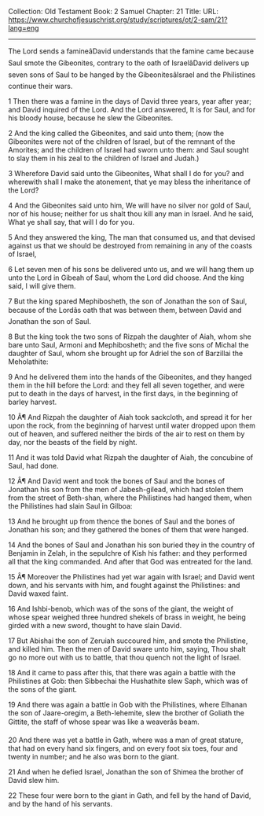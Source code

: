 Collection: Old Testament
Book: 2 Samuel
Chapter: 21
Title: 
URL: https://www.churchofjesuschrist.org/study/scriptures/ot/2-sam/21?lang=eng

---

The Lord sends a famineâDavid understands that the famine came because Saul smote the Gibeonites, contrary to the oath of IsraelâDavid delivers up seven sons of Saul to be hanged by the GibeonitesâIsrael and the Philistines continue their wars.

1 Then there was a famine in the days of David three years, year after year; and David inquired of the Lord. And the Lord answered, It is for Saul, and for his bloody house, because he slew the Gibeonites.

2 And the king called the Gibeonites, and said unto them; (now the Gibeonites were not of the children of Israel, but of the remnant of the Amorites; and the children of Israel had sworn unto them: and Saul sought to slay them in his zeal to the children of Israel and Judah.)

3 Wherefore David said unto the Gibeonites, What shall I do for you? and wherewith shall I make the atonement, that ye may bless the inheritance of the Lord?

4 And the Gibeonites said unto him, We will have no silver nor gold of Saul, nor of his house; neither for us shalt thou kill any man in Israel. And he said, What ye shall say, that will I do for you.

5 And they answered the king, The man that consumed us, and that devised against us that we should be destroyed from remaining in any of the coasts of Israel,

6 Let seven men of his sons be delivered unto us, and we will hang them up unto the Lord in Gibeah of Saul, whom the Lord did choose. And the king said, I will give them.

7 But the king spared Mephibosheth, the son of Jonathan the son of Saul, because of the Lordâs oath that was between them, between David and Jonathan the son of Saul.

8 But the king took the two sons of Rizpah the daughter of Aiah, whom she bare unto Saul, Armoni and Mephibosheth; and the five sons of Michal the daughter of Saul, whom she brought up for Adriel the son of Barzillai the Meholathite:

9 And he delivered them into the hands of the Gibeonites, and they hanged them in the hill before the Lord: and they fell all seven together, and were put to death in the days of harvest, in the first days, in the beginning of barley harvest.

10 Â¶ And Rizpah the daughter of Aiah took sackcloth, and spread it for her upon the rock, from the beginning of harvest until water dropped upon them out of heaven, and suffered neither the birds of the air to rest on them by day, nor the beasts of the field by night.

11 And it was told David what Rizpah the daughter of Aiah, the concubine of Saul, had done.

12 Â¶ And David went and took the bones of Saul and the bones of Jonathan his son from the men of Jabesh-gilead, which had stolen them from the street of Beth-shan, where the Philistines had hanged them, when the Philistines had slain Saul in Gilboa:

13 And he brought up from thence the bones of Saul and the bones of Jonathan his son; and they gathered the bones of them that were hanged.

14 And the bones of Saul and Jonathan his son buried they in the country of Benjamin in Zelah, in the sepulchre of Kish his father: and they performed all that the king commanded. And after that God was entreated for the land.

15 Â¶ Moreover the Philistines had yet war again with Israel; and David went down, and his servants with him, and fought against the Philistines: and David waxed faint.

16 And Ishbi-benob, which was of the sons of the giant, the weight of whose spear weighed three hundred shekels of brass in weight, he being girded with a new sword, thought to have slain David.

17 But Abishai the son of Zeruiah succoured him, and smote the Philistine, and killed him. Then the men of David sware unto him, saying, Thou shalt go no more out with us to battle, that thou quench not the light of Israel.

18 And it came to pass after this, that there was again a battle with the Philistines at Gob: then Sibbechai the Hushathite slew Saph, which was of the sons of the giant.

19 And there was again a battle in Gob with the Philistines, where Elhanan the son of Jaare-oregim, a Beth-lehemite, slew the brother of Goliath the Gittite, the staff of whose spear was like a weaverâs beam.

20 And there was yet a battle in Gath, where was a man of great stature, that had on every hand six fingers, and on every foot six toes, four and twenty in number; and he also was born to the giant.

21 And when he defied Israel, Jonathan the son of Shimea the brother of David slew him.

22 These four were born to the giant in Gath, and fell by the hand of David, and by the hand of his servants.
